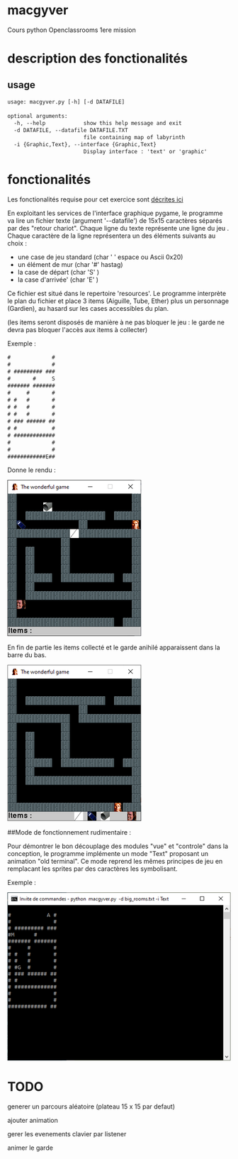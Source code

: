 # macgyver
Cours python Openclassrooms 1ere mission

# description des fonctionalités
## usage
````
usage: macgyver.py [-h] [-d DATAFILE]

optional arguments:
  -h, --help            show this help message and exit
  -d DATAFILE, --datafile DATAFILE.TXT
                        file containing map of labyrinth
  -i {Graphic,Text}, --interface {Graphic,Text}
                        Display interface : 'text' or 'graphic'
````
# fonctionalités
Les fonctionalités requise pour cet exercice sont [décrites ici](https://openclassrooms.com/fr/projects/156/assignment)

En exploitant les services de l'interface graphique pygame, le programme va lire un fichier texte (argument '--datafile') 
de 15x15 caractères séparés par des "retour chariot". Chaque ligne du texte représente une ligne du jeu .<br>
Chaque caractère de la ligne représentera un des éléments suivants au choix :
- une case de jeu standard (char ' ' espace ou Ascii 0x20)
- un élément de mur (char '#' hastag)
- la case de départ (char 'S' )
- la case d'arrivée' (char 'E' )

Ce fichier est situé dans le repertoire 'resources'.
Le programme interprète le plan du fichier et place 3 items (Aiguille, Tube, Ether) plus un personnage (Gardien), au hasard sur les cases accessibles du plan.<br>

(les items seront disposés de manière à ne pas bloquer le jeu : le garde ne devra pas bloquer l'accès aux items à collecter)

Exemple :
````
#             #
#             #
# ######### ###
#       #     S
####### #######
#     #       #
# #   #       #
# #   #       #
# #   #       #
# ### ###### ##
# #           #
# #############
#             #
#             #
############E##
````
Donne le rendu :

![Rendu](https://raw.githubusercontent.com/jean-charles-gibier/macgyver/develop/docs/Exemple1.png)

En fin de partie les items collecté et le garde anihilé apparaissent dans la barre du bas.

![Rendu](https://raw.githubusercontent.com/jean-charles-gibier/macgyver/develop/docs/Exemple2.png)


##Mode de fonctionnement rudimentaire :

Pour démontrer le bon découplage des modules "vue" et "controle" dans la conception, le programme
implémente un mode "Text" proposant un animation "old terminal".
Ce mode reprend les mêmes principes de jeu en remplacant les sprites par des caractères les symbolisant.

Exemple :

![Rendu](https://raw.githubusercontent.com/jean-charles-gibier/macgyver/develop/docs/Exemple3.png)


# TODO
generer un parcours aléatoire (plateau 15 x 15 par defaut)

ajouter animation

gerer les evenements clavier par listener

animer le garde
